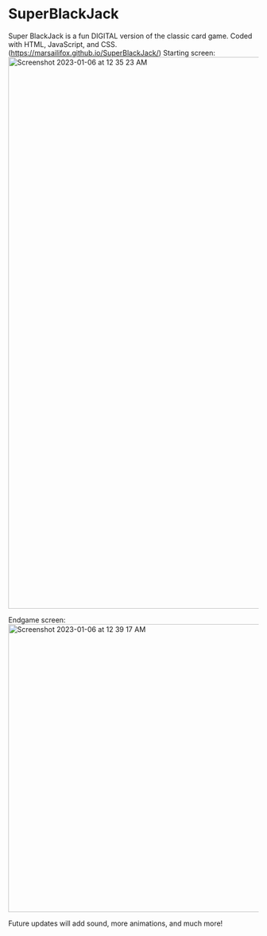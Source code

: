 # SuperBlackJack

Super BlackJack is a fun DIGITAL version of the classic card game.
Coded with HTML, JavaScript, and CSS.
(https://marsailifox.github.io/SuperBlackJack/)
Starting screen:
<img width="1109" alt="Screenshot 2023-01-06 at 12 35 23 AM" src="https://user-images.githubusercontent.com/110638501/210963199-db325cbb-fe85-4195-88d5-25b71cd020bd.png">

Endgame screen:
<img width="579" alt="Screenshot 2023-01-06 at 12 39 17 AM" src="https://user-images.githubusercontent.com/110638501/210963956-0644ad77-188e-487c-a3b4-275f29539806.png">

Future updates will add sound, more animations, and much more!
